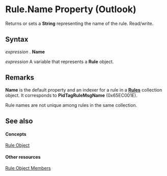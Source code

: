 
# Rule.Name Property (Outlook)

Returns or sets a  **String** representing the name of the rule. Read/write.


## Syntax

 _expression_ . **Name**

 _expression_ A variable that represents a **Rule** object.


## Remarks

 **Name** is the default property and an indexer for a rule in a **[Rules](dd41b4de-bf5f-5532-46c9-394a5d078bec.md)** collection object. It corresponds to **PidTagRuleMsgName** (0x65EC001E).

Rule names are not unique among rules in the same collection.


## See also


#### Concepts


[Rule Object](ea2ddbcc-fd65-a636-c6da-79950033f385.md)
#### Other resources


[Rule Object Members](29a5f487-dbcc-7312-c8ba-a05199ce8513.md)
